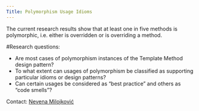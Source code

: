 ```yaml
---
Title: Polymorphism Usage Idioms
---
```


The current research results show that at least one in five methods is polymorphic, i.e. either is overridden or is overriding a method. 

#Research questions:

-  Are most cases of polymorphism instances of the Template Method design pattern? 
-  To what extent can usages of polymorphism be classified as supporting particular idioms or design patterns? 
-  Can certain usages be considered as “best practice” and others as “code smells”?

Contact: [Nevena Milojković](%base_url%/staff/Milojkovic)
